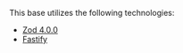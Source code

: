 This base utilizes the following technologies:
- [Zod 4.0.0](https://zod.dev/)
- [Fastify](https://www.fastify.io/)